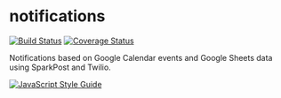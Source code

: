 # notifications
[![Build Status](https://travis-ci.org/colestrode/notifications.svg?branch=master)](https://travis-ci.org/colestrode/notifications) 
[![Coverage Status](https://coveralls.io/repos/github/colestrode/notifications/badge.svg?branch=master)](https://coveralls.io/github/colestrode/notifications?branch=master)

Notifications based on Google Calendar events and Google Sheets data using SparkPost and Twilio.


[![JavaScript Style Guide](https://cdn.rawgit.com/feross/standard/master/badge.svg)](https://github.com/feross/standard)
